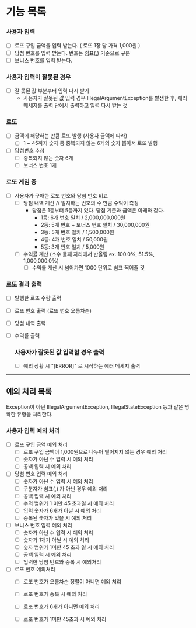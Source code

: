# 기능 목록

### 사용자 입력
  - [ ] 로또 구입 금액을 입력 받는다. ( 로또 1장 당 가격 1,000원 )
  - [ ] 당첨 번호를 입력 받는다. 번호는 쉼표(,) 기준으로 구분
  - [ ] 보너스 번호를 입력 받는다.

### 사용자 입력이 잘못된 경우
- [ ] 잘 못된 값 부분부터 입력 다시 받기
  - 사용자가 잘못된 값 입력 경우 IllegalArgumentException를 발생한 후, 
  에러메세지를 출력 단에서 출력하고 입력 다시 받는 것

### 로또
  - [ ] 금액에 해당하는 만큼 로또 발행 (사용자 금액에 따라)
    - [ ] 1 ~ 45까지 숫자 중 중복되지 않는 6개의 숫자 뽑아서 로또 발행
  - [ ] 당첨번호 추첨
      - [ ] 중복되지 않는 숫자 6개
      - [ ] 보너스 번호 1개
    
### 로또 게임 중
  - [ ] 사용자가 구매한 로또 번호와 당첨 번호 비교
    - [ ] 당첨 내역 계산 // 일치하는 번호의 수 만큼 수익이 측정
      - 당첨은 1등부터 5등까지 있다. 당첨 기준과 금액은 아래와 같다.
        - 1등: 6개 번호 일치 / 2,000,000,000원
        - 2등: 5개 번호 + 보너스 번호 일치 / 30,000,000원
        - 3등: 5개 번호 일치 / 1,500,000원
        - 4등: 4개 번호 일치 / 50,000원
        - 5등: 3개 번호 일치 / 5,000원
    - [ ] 수익률 계산 (소수 둘째 자리에서 반올림 ex. 100.0%, 51.5%, 1,000,000.0%)
      - [ ] 수익률 계산 시 넘어가면 1000 단위로 쉼표 찍어줄 것
  
### 로또 결과 출력
  - [ ] 발행한 로또 수량 출력
  - [ ] 로또 번호 출력 (로또 번호 오름차순)
  - [ ] 당첨 내역 출력
  - [ ] 수익률 출력

    ### 사용자가 잘못된 값 입력할 경우 출력
    - [ ] 예외 상황 시 "[ERROR]" 로 시작하는 에러 메세지 출력

-----
## 예외 처리 목록
Exception이 아닌 IllegalArgumentException,
IllegalStateException 등과 같은 명확한 유형을 처리한다.

### 사용자 입력 예외 처리
- [ ] 로또 구입 금액 예외 처리
  - [ ] 로또 구입 금액이 1,000원으로 나누어 떨어지지 않는 경우 예외 처리
  - [ ] 숫자가 아닌 수 입력 시 예외 처리
  - [ ] 공백 입력 시 예외 처리
  
- [ ] 당첨 번호 입력 예외 처리
  - [ ] 숫자가 아닌 수 입력 시 예외 처리
  - [ ] 구분자가 쉼표(,) 가 아닌 경우 예외 처리
  - [ ] 공백 입력 시 예외 처리
  - [ ] 수의 범위가 1 미만 45 초과일 시 예외 처리
  - [ ] 입력 숫자가 6개가 아닐 시 예외 처리
  - [ ] 중복된 숫자가 있을 시 예외 처리

-[ ] 보너스 번호 입력 예외 처리
  - [ ] 숫자가 아닌 수 입력 시 예외 처리
  - [ ] 숫자가 1개가 아닐 시 예외 처리
  - [ ] 숫자 범위가 1미만 45 초과 일 시 예외 처리
  - [ ] 공백 입력 시 예외 처리
  - [ ] 입력한 당첨 번호와 중복 시 예외처리
  
-[ ] 로또 번호 예외처리
  - [ ] 로또 번호가 오름차순 정렬이 아니면 예외 처리
  - [ ] 로또 번호가 중복 시 예외 처리
  - [ ] 로또 번호가 6개가 아니면 예외 처리
  - [ ] 로또 번호가 1미만 45초과 시 예외 처리


    



